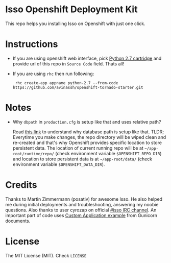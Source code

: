 Isso Openshift Deployment Kit
=============================

This repo helps you installing Isso on Openshift with just one click. 

# Instructions

 - If you are using openshift web interface, pick [Python 2.7 cartridge](https://openshift.redhat.com/app/console/application_type/cart!python-2.7) and provide url of this repo in `Source Code` field. Thats all!  
 - If you are using `rhc` then run following:

        rhc create-app appname python-2.7 --from-code https://github.com/avinassh/openshift-tornado-starter.git

# Notes
 - Why `dbpath` in `production.cfg` is setup like that and uses relative path?

    Read [this link](https://help.openshift.com/hc/en-us/articles/202398490-Persistant-storage-for-OpenShift-applications) to understand why database path is setup like that. TLDR; Everytime you make changes, the repo directory will be wiped clean and re-created and that's why Openshift provides specific location to store persistent data. The location of current running repo will be at `~/app-root/runtime/repo/` (check environment variable `$OPENSHIFT_REPO_DIR`) and location to store persistent data is at `~/app-root/data/` (check environment variable `$OPENSHIFT_DATA_DIR`).

# Credits
Thanks to Martin Zimmermann (posativ) for awesome Isso. He also helped me during initial deployments and troubleshooting, answering my noobie questions. Also thanks to user cyrozap on official [#isso IRC channel](http://webchat.freenode.net/?channels=#isso). An important part of code uses [Custom Application example](http://gunicorn-docs.readthedocs.org/en/latest/custom.html) from Gunicorn documents.

# License
The MIT License (MIT). Check `LICENSE`